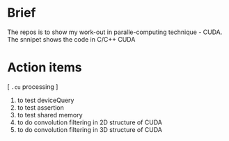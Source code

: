 # Brief 

The repos is to show my work-out in paralle-computing technique - CUDA. The snnipet shows the code in C/C++ CUDA

# Action items

[ `.cu` processing ]
1. to test deviceQuery
2. to test assertion
3. to test shared memory 
4. to do convolution filtering in 2D structure of CUDA
5. to do convolution filtering in 3D structure of CUDA
